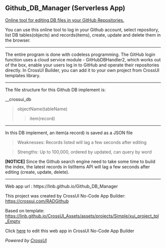 ## Github_DB_Manager  (Serverless App)

[Online tool for editing DB files in your GitHub Repositories.](https://linb.github.io/Github_DB_Manager)

You can use this online tool to log in your Github account, select repository, list DB tables(objects) and records(items), create, update and delete them in the browser.

<hr>

The entire program is done with codeless programming. The GitHub login function uses a cloud service module - GitHubDBHandler2, which works out of the box, enable your users log in to GitHub and operate their repositories directly. In CrossUI Builder, you can add it to your own project from CrossUI templates library.

<hr>

 The file structure for this Github DB implement is:

__crossui_db
>  objectName(tableName)
>>    item(record)

<hr>

In this DB implement, an item(a record) is saved as a JSON file

> Weaknesses: Records listed will lag a few seconds after editing

> Strengths: Up to 100,000, ordered by updated, can query by word

<b>[NOTICE]</b> Since the Github search engine need to take some time to build the index, the latest records in listItems API will lag a few seconds after editing (create, update, delete).

<hr>
Web app url : https://linb.github.io/Github_DB_Manager

This project was created by CrossUI No-Code App Builder: https://crossui.com/RADGithub

Based on template: https://linb.github.io/CrossUI_Assets/assets/projects/Simple/xui_project_tpl_Empty

Click [here](https://crossui.com/RADGithub/#!from=github&owner=linb&repo=Github_DB_Manager) to edit this web app in CrossUI No-Code App Builder

<i>Powered by [CrossUI](https://crossui.com)</i>
